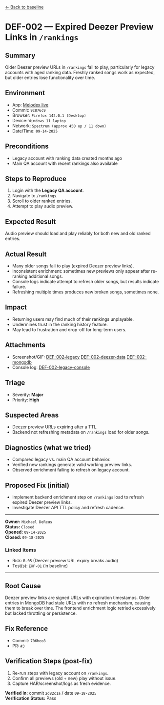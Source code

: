 [← Back to baseline](../baseline.md)

# DEF-002 — Expired Deezer Preview Links in `/rankings`

## Summary  
Older Deezer preview URLs in `/rankings` fail to play, particularly for legacy accounts with aged ranking data. Freshly ranked songs work as expected, but older entries lose functionality over time.

## Environment  
- App: [Melodex live](melodx.io)  
- Commit: `9c876c9`  
- Browser: `Firefox 142.0.1 (Desktop)`  
- Device: `Windows 11 laptop`  
- Network: `Spectrum (approx 450 up / 11 down)`  
- Date/Time: `09-14-2025`  

## Preconditions  
- Legacy account with ranking data created months ago  
- Main QA account with recent rankings also available  

## Steps to Reproduce  
1. Login with the **Legacy QA account**.  
2. Navigate to `/rankings`.  
3. Scroll to older ranked entries.  
4. Attempt to play audio preview.  

## Expected Result  
Audio preview should load and play reliably for both new and old ranked entries.  

## Actual Result  
- Many older songs fail to play (expired Deezer preview links).  
- Inconsistent enrichment: sometimes new previews only appear after re-ranking additional songs.  
- Console logs indicate attempt to refresh older songs, but results indicate failure.  
- Refreshing multiple times produces new broken songs, sometimes none.  

## Impact  
- Returning users may find much of their rankings unplayable.  
- Undermines trust in the ranking history feature.  
- May lead to frustration and drop-off for long-term users.  

## Attachments  
- Screenshot/GIF: [DEF-002-legacy](../evidence/DEF-002-legacy.png)  [DEF-002-deezer-data](../evidence/DEF-002-deezer-data.png) [DEF-002-mongodb](../evidence/DEF-002-mongodb.png)
- Console log: [DEF-002-legacy-console](../evidence/DEF-002-legacy-console.txt)  

## Triage  
- Severity: **Major**  
- Priority: **High**  

## Suspected Areas  
- Deezer preview URLs expiring after a TTL.  
- Backend not refreshing metadata on `/rankings` load for older songs.  

## Diagnostics (what we tried)  
- Compared legacy vs. main QA account behavior.  
- Verified new rankings generate valid working preview links.  
- Observed enrichment failing to refresh on legacy account.  

## Proposed Fix (initial)  
- Implement backend enrichment step on `/rankings` load to refresh expired Deezer preview links.  
- Investigate Deezer API TTL policy and refresh cadence.  

---

**Owner:** `Michael DeReus`  
**Status:** `Closed`  
**Opened:** `09-14-2025`  
**Closed:** `09-18-2025`  

### Linked Items  
- Risk: `R-05` (Deezer preview URL expiry breaks audio)  
- Test(s): `EXP-01` (in baseline)

---

## Root Cause  
Deezer preview links are signed URLs with expiration timestamps. Older entries in MongoDB had stale URLs with no refresh mechanism, causing them to break over time. The frontend enrichment logic retried excessively but lacked throttling or persistence.  

## Fix Reference  
- Commit: `706bee8`  
- PR: `#3`  

## Verification Steps (post-fix)  
1. Re-run steps with legacy account on `/rankings`.  
2. Confirm all previews (old + new) play without issue.  
3. Capture HAR/screenshot/logs as fresh evidence.  

**Verified in:** commit `2d82c1a` / date `09-18-2025`  
**Verification Status:** Pass  
